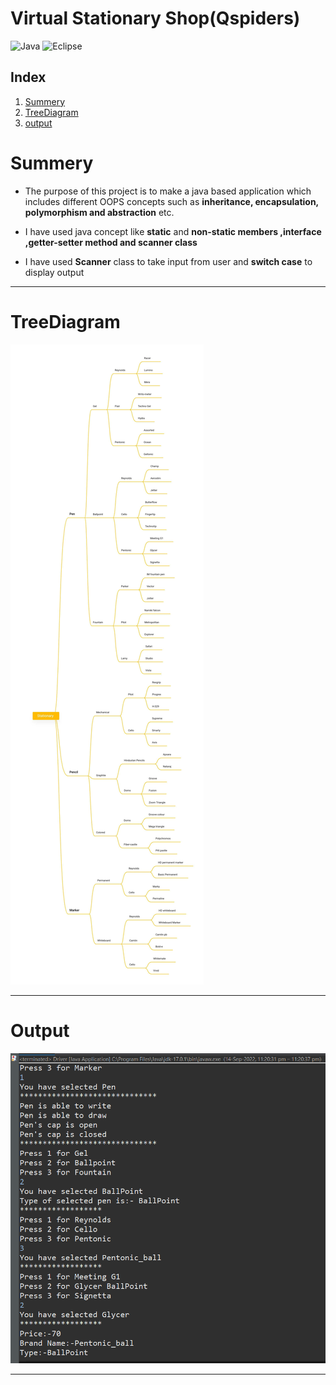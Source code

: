 # Virtual Stationary Shop(Qspiders)

![Java](https://img.shields.io/badge/java-%23ED8B00.svg?style=for-the-badge&logo=java&logoColor=white)
![Eclipse](https://img.shields.io/badge/Eclipse-2C2255?style=for-the-badge&logo=eclipse&logoColor=white)

## Index

1. [Summery](#summery)
2. [TreeDiagram](#treediagram)
3. [output](#output)


# Summery

- The purpose of this project is to make a java based application which includes different OOPS concepts such as **inheritance, encapsulation, polymorphism and abstraction** etc.

- I have used java concept like **static** and **non-static members ,interface ,getter-setter method and scanner class** 

- I have used **Scanner** class to take input from user and **switch case** to display output 
*********************************

# TreeDiagram

![TreeDiagram](Images/IMG_1663177927542.jpg)
**************************

# Output
![](Images/Screenshot%20(1073).png)

***************************

